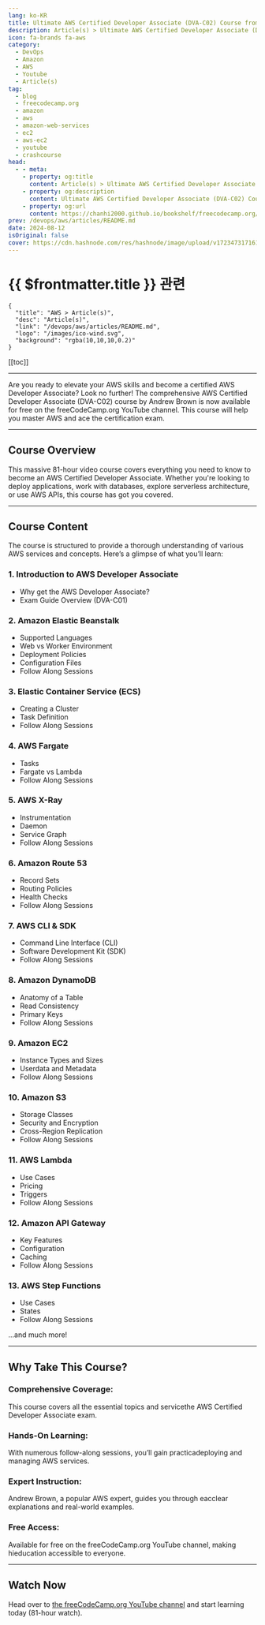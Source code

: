 ```yaml
---
lang: ko-KR
title: Ultimate AWS Certified Developer Associate (DVA-C02) Course from Andrew Brown
description: Article(s) > Ultimate AWS Certified Developer Associate (DVA-C02) Course from Andrew Brown
icon: fa-brands fa-aws
category: 
  - DevOps
  - Amazon
  - AWS
  - Youtube
  - Article(s)
tag: 
  - blog
  - freecodecamp.org
  - amazon
  - aws
  - amazon-web-services
  - ec2
  - aws-ec2
  - youtube
  - crashcourse
head:
  - - meta:
    - property: og:title
      content: Article(s) > Ultimate AWS Certified Developer Associate (DVA-C02) Course from Andrew Brown
    - property: og:description
      content: Ultimate AWS Certified Developer Associate (DVA-C02) Course from Andrew Brown
    - property: og:url
      content: https://chanhi2000.github.io/bookshelf/freecodecamp.org/ultimate-aws-certified-developer-associate-dva-c02-course-from-andrew-brown.html
prev: /devops/aws/articles/README.md
date: 2024-08-12
isOriginal: false
cover: https://cdn.hashnode.com/res/hashnode/image/upload/v1723473171618/f4faf6dd-6f7e-4b42-bfac-6c6868f35aac.png
---
```


# {{ $frontmatter.title }} 관련

```component VPCard
{
  "title": "AWS > Article(s)",
  "desc": "Article(s)",
  "link": "/devops/aws/articles/README.md",
  "logo": "/images/ico-wind.svg",
  "background": "rgba(10,10,10,0.2)"
}
```

[[toc]]

---

<SiteInfo
  name="Ultimate AWS Certified Developer Associate (DVA-C02) Course from Andrew Brown"
  desc="Are you ready to elevate your AWS skills and become a certified AWS Developer Associate? Look no further! The comprehensive AWS Certified Developer Associate (DVA-C02) course by Andrew Brown is now available for free on the freeCodeCamp.org YouTube c..."
  url="https://freecodecamp.org/news/ultimate-aws-certified-developer-associate-dva-c02-course-from-andrew-brown/"
  logo="https://cdn.freecodecamp.org/universal/favicons/favicon.ico"
  preview="https://cdn.hashnode.com/res/hashnode/image/upload/v1723473171618/f4faf6dd-6f7e-4b42-bfac-6c6868f35aac.png"/>

Are you ready to elevate your AWS skills and become a certified AWS Developer Associate? Look no further! The comprehensive AWS Certified Developer Associate (DVA-C02) course by Andrew Brown is now available for free on the freeCodeCamp.org YouTube channel. This course will help you master AWS and ace the certification exam.

---

## Course Overview

This massive 81-hour video course covers everything you need to know to become an AWS Certified Developer Associate. Whether you're looking to deploy applications, work with databases, explore serverless architecture, or use AWS APIs, this course has got you covered.

---

## Course Content

The course is structured to provide a thorough understanding of various AWS services and concepts. Here’s a glimpse of what you’ll learn:

### 1. Introduction to AWS Developer Associate

- Why get the AWS Developer Associate?
- Exam Guide Overview (DVA-C01)

### 2. Amazon Elastic Beanstalk

- Supported Languages
- Web vs Worker Environment
- Deployment Policies
- Configuration Files
- Follow Along Sessions

### 3. Elastic Container Service (ECS)

- Creating a Cluster
- Task Definition
- Follow Along Sessions

### 4. AWS Fargate

- Tasks
- Fargate vs Lambda
- Follow Along Sessions

### 5. AWS X-Ray

- Instrumentation
- Daemon
- Service Graph
- Follow Along Sessions

### 6. Amazon Route 53

- Record Sets
- Routing Policies
- Health Checks
- Follow Along Sessions

### 7. AWS CLI & SDK

- Command Line Interface (CLI)
- Software Development Kit (SDK)
- Follow Along Sessions

### 8. Amazon DynamoDB

- Anatomy of a Table
- Read Consistency
- Primary Keys
- Follow Along Sessions

### 9. Amazon EC2

- Instance Types and Sizes
- Userdata and Metadata
- Follow Along Sessions

### 10. Amazon S3

- Storage Classes
- Security and Encryption
- Cross-Region Replication
- Follow Along Sessions

### 11. AWS Lambda

- Use Cases
- Pricing
- Triggers
- Follow Along Sessions

### 12. Amazon API Gateway

- Key Features
- Configuration
- Caching
- Follow Along Sessions

### 13. AWS Step Functions

- Use Cases
- States
- Follow Along Sessions

...and much more!

---

## Why Take This Course?

### Comprehensive Coverage:

This course covers all the essential topics and servicethe AWS Certified Developer Associate exam.

### Hands-On Learning:

With numerous follow-along sessions, you’ll gain practicadeploying and managing AWS services.

### Expert Instruction:

Andrew Brown, a popular AWS expert, guides you through eacclear explanations and real-world examples.

### Free Access:

Available for free on the freeCodeCamp.org YouTube channel, making hieducation accessible to everyone.

---

## Watch Now

Head over to [<FontIcon icon="fa-brands fa-youtube"/>the freeCodeCamp.org YouTube channel](https://youtu.be/TTcyhhH2FWE) and start learning today (81-hour watch).

<VidStack src="youtube/TTcyhhH2FWE" />

